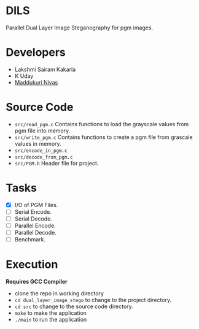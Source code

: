 # DILS
Parallel Dual Layer Image Steganography for pgm images.
# Developers
  - Lakshmi Sairam Kakarla
  - K Uday
  - [Maddukuri Nivas](https://github.com/Nani54325)
# Source Code
 - ```src/read_pgm.c``` Contains functions to load the grayscale values from pgm file into memory.
 - ```src/write_pgm.c``` Contains functions to create a pgm file from grascale values in memory.
 - ```src/encode_in_pgm.c```
 - ```src/decode_from_pgm.c```
 - ```src/PGM.h``` Header file for project.

# Tasks
- [x] I/O of PGM Files.
- [ ] Serial Encode.
- [ ] Serial Decode.
- [ ] Parallel Encode.
- [ ] Parallel Decode.
- [ ] Benchmark.

# Execution
**Requires GCC Compiler**  
- clone the repo in working directory
- ```cd dual_layer_image_stego``` to change to the project directory.
- ```cd src```  to change to the source code directory.
- ```make``` to make the application
- ```./main``` to run the application
